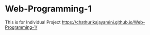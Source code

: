 # Web-Programming-1
This is for Individual Project
https://chathurikajayamini.github.io/Web-Programming-1/
